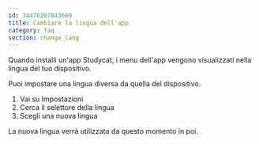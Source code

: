 ```yaml
---
id: 34476207843609
title: Cambiare la lingua dell'app
category: faq  
section: change_lang
---
```


Quando installi un'app Studycat, i menu dell'app vengono visualizzati nella lingua del tuo dispositivo.

Puoi impostare una lingua diversa da quella del dispositivo.

1. Vai su Impostazioni
2. Cerca il selettore della lingua 
3. Scegli una nuova lingua

La nuova lingua verrà utilizzata da questo momento in poi.